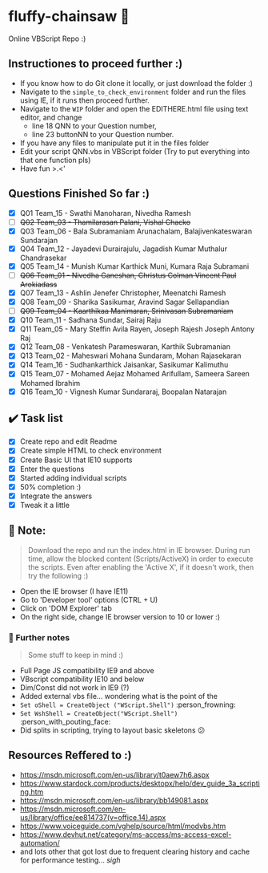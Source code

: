 # fluffy-chainsaw :see_no_evil: 
Online VBScript Repo :)

## Instructiones to proceed further :)
* If you know how to do Git clone it locally, or just download the folder :)
* Navigate to the `simple_to_check_environment` folder and run the files using IE, if it runs then proceed further.
* Navigate to the `WIP` folder and open the EDITHERE.html file using text editor, and change 
	* line 18 QNN to your Question number, 
	* line 23 buttonNN to your Question number.
* If you have any files to manipulate put it in the files folder
* Edit your script QNN.vbs in VBScript folder (Try to put everything into that one function pls)
* Have fun >.<'

## Questions Finished So far :)

- [X] Q01 Team_15 - Swathi Manoharan, Nivedha Ramesh
- [ ] ~~Q02 Team_03 - Thamilarasan Palani, Vishal Chacko~~
- [X] Q03 Team_06 - Bala Subramaniam Arunachalam, Balajivenkateswaran Sundarajan
- [X] Q04 Team_12 - Jayadevi Durairajulu, Jagadish Kumar Muthalur Chandrasekar
- [X] Q05 Team_14 - Munish Kumar Karthick Muni, Kumara Raja Subramani
- [ ] ~~Q06 Team_01 - Nivedha Ganeshan, Christus Colman Vincent Paul Arokiadass~~
- [X] Q07 Team_13 - Ashlin Jenefer Christopher, Meenatchi Ramesh
- [X] Q08 Team_09 - Sharika Sasikumar, Aravind Sagar Sellapandian
- [ ] ~~Q09 Team_04 - Kaarthikaa Manimaran, Srinivasan Subramaniam~~
- [X] Q10 Team_11 - Sadhana Sundar, Sairaj Raju
- [X] Q11 Team_05 - Mary Steffin Avila Rayen, Joseph Rajesh Joseph Antony Raj
- [X] Q12 Team_08 - Venkatesh Parameswaran, Karthik Subramanian
- [X] Q13 Team_02 - Maheswari Mohana Sundaram, Mohan Rajasekaran
- [X] Q14 Team_16 - Sudhankarthick Jaisankar, Sasikumar Kalimuthu
- [X] Q15 Team_07 - Mohamed Aejaz Mohamed Arifullam, Sameera Sareen Mohamed Ibrahim
- [X] Q16 Team_10 - Vignesh Kumar Sundararaj, Boopalan Natarajan

## :heavy_check_mark: Task list  

- [x] Create repo and edit Readme
- [x] Create simple HTML to check environment
- [x] Create Basic UI that IE10 supports
- [x] Enter the questions
- [x] Started adding individual scripts
- [X] 50% completion :)
- [X] Integrate the answers
- [X] Tweak it a little

## :pushpin: Note: 
> Download the repo and run the index.html in IE browser.
During run time, allow the blocked content (Scripts/ActiveX) in order to execute the scripts. Even after enabling the 'Active X', if it doesn't work, then try the following :)

* Open the IE browser (I have IE11)
* Go to 'Developer tool' options (CTRL + U)
* Click on 'DOM Explorer' tab
* On the right side, change IE browser version to 10 or lower :)

### :paperclip: Further notes 
> Some stuff to keep in mind :)
* Full Page JS compatibility IE9 and above
* VBscript compatibility IE10 and below
* Dim/Const did not work in IE9 (?)
* Added external vbs file... wondering what is the point of the 
* `Set oShell = CreateObject ("WScript.Shell")` :person_frowning:
* `Set WshShell = CreateObject("WScript.Shell")` :person_with_pouting_face:
* Did splits in scripting, trying to layout basic skeletons :confused:

## Resources Reffered to :)
* https://msdn.microsoft.com/en-us/library/t0aew7h6.aspx
* https://www.stardock.com/products/desktopx/help/dev_guide_3a_scripting.htm
* https://msdn.microsoft.com/en-us/library/bb149081.aspx
* https://msdn.microsoft.com/en-us/library/office/ee814737(v=office.14).aspx
* https://www.voiceguide.com/vghelp/source/html/modvbs.htm
* https://www.devhut.net/category/ms-access/ms-access-excel-automation/
* and lots other that got lost due to frequent clearing history and cache for performance testing... *sigh*